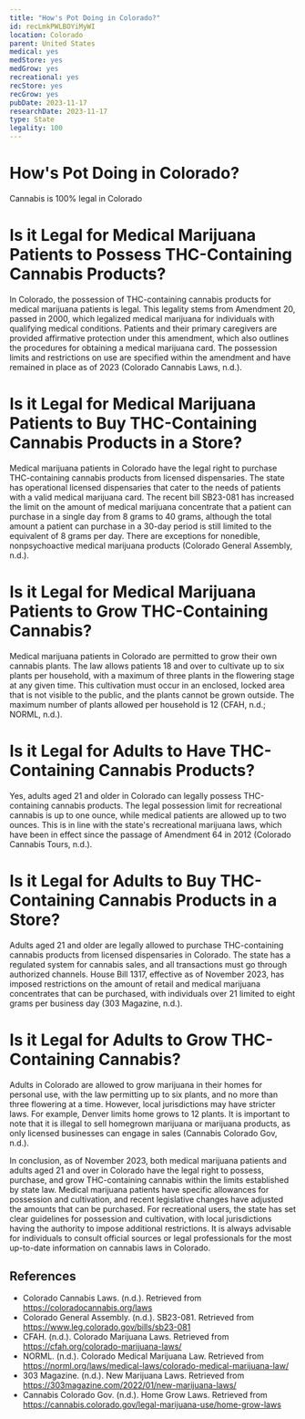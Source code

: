 ```yaml
---
title: "How's Pot Doing in Colorado?"
id: recLmkPWLBOYiMyWI
location: Colorado
parent: United States
medical: yes
medStore: yes
medGrow: yes
recreational: yes
recStore: yes
recGrow: yes
pubDate: 2023-11-17
researchDate: 2023-11-17
type: State
legality: 100
---
```


# How's Pot Doing in Colorado?

<p class="howsit">Cannabis is 100% legal in Colorado</p>

# Is it Legal for Medical Marijuana Patients to Possess THC-Containing Cannabis Products?

In Colorado, the possession of THC-containing cannabis products for medical marijuana patients is legal. This legality stems from Amendment 20, passed in 2000, which legalized medical marijuana for individuals with qualifying medical conditions. Patients and their primary caregivers are provided affirmative protection under this amendment, which also outlines the procedures for obtaining a medical marijuana card. The possession limits and restrictions on use are specified within the amendment and have remained in place as of 2023 (Colorado Cannabis Laws, n.d.).

# Is it Legal for Medical Marijuana Patients to Buy THC-Containing Cannabis Products in a Store?

Medical marijuana patients in Colorado have the legal right to purchase THC-containing cannabis products from licensed dispensaries. The state has operational licensed dispensaries that cater to the needs of patients with a valid medical marijuana card. The recent bill SB23-081 has increased the limit on the amount of medical marijuana concentrate that a patient can purchase in a single day from 8 grams to 40 grams, although the total amount a patient can purchase in a 30-day period is still limited to the equivalent of 8 grams per day. There are exceptions for nonedible, nonpsychoactive medical marijuana products (Colorado General Assembly, n.d.).

# Is it Legal for Medical Marijuana Patients to Grow THC-Containing Cannabis?

Medical marijuana patients in Colorado are permitted to grow their own cannabis plants. The law allows patients 18 and over to cultivate up to six plants per household, with a maximum of three plants in the flowering stage at any given time. This cultivation must occur in an enclosed, locked area that is not visible to the public, and the plants cannot be grown outside. The maximum number of plants allowed per household is 12 (CFAH, n.d.; NORML, n.d.).

# Is it Legal for Adults to Have THC-Containing Cannabis Products?

Yes, adults aged 21 and older in Colorado can legally possess THC-containing cannabis products. The legal possession limit for recreational cannabis is up to one ounce, while medical patients are allowed up to two ounces. This is in line with the state's recreational marijuana laws, which have been in effect since the passage of Amendment 64 in 2012 (Colorado Cannabis Tours, n.d.).

# Is it Legal for Adults to Buy THC-Containing Cannabis Products in a Store?

Adults aged 21 and older are legally allowed to purchase THC-containing cannabis products from licensed dispensaries in Colorado. The state has a regulated system for cannabis sales, and all transactions must go through authorized channels. House Bill 1317, effective as of November 2023, has imposed restrictions on the amount of retail and medical marijuana concentrates that can be purchased, with individuals over 21 limited to eight grams per business day (303 Magazine, n.d.).

# Is it Legal for Adults to Grow THC-Containing Cannabis?

Adults in Colorado are allowed to grow marijuana in their homes for personal use, with the law permitting up to six plants, and no more than three flowering at a time. However, local jurisdictions may have stricter laws. For example, Denver limits home grows to 12 plants. It is important to note that it is illegal to sell homegrown marijuana or marijuana products, as only licensed businesses can engage in sales (Cannabis Colorado Gov, n.d.).

In conclusion, as of November 2023, both medical marijuana patients and adults aged 21 and over in Colorado have the legal right to possess, purchase, and grow THC-containing cannabis within the limits established by state law. Medical marijuana patients have specific allowances for possession and cultivation, and recent legislative changes have adjusted the amounts that can be purchased. For recreational users, the state has set clear guidelines for possession and cultivation, with local jurisdictions having the authority to impose additional restrictions. It is always advisable for individuals to consult official sources or legal professionals for the most up-to-date information on cannabis laws in Colorado.

## References

- Colorado Cannabis Laws. (n.d.). Retrieved from https://coloradocannabis.org/laws
- Colorado General Assembly. (n.d.). SB23-081. Retrieved from https://www.leg.colorado.gov/bills/sb23-081
- CFAH. (n.d.). Colorado Marijuana Laws. Retrieved from https://cfah.org/colorado-marijuana-laws/
- NORML. (n.d.). Colorado Medical Marijuana Law. Retrieved from https://norml.org/laws/medical-laws/colorado-medical-marijuana-law/
- 303 Magazine. (n.d.). New Marijuana Laws. Retrieved from https://303magazine.com/2022/01/new-marijuana-laws/
- Cannabis Colorado Gov. (n.d.). Home Grow Laws. Retrieved from https://cannabis.colorado.gov/legal-marijuana-use/home-grow-laws
